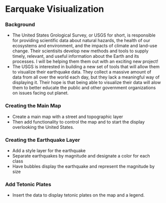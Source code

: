 # Earquake Visiualization

### Background
- The United States Grological Survey, or USGS for short, is responsible for providing scientific data about natural hazards, the health of our ecosystems and environment, and the impacts of climate and land-use change. Their scientisits develop new methods and tools to supply timely, relevant, and useful information about the Earth and its processes. I will be helping them them out with an exciting new project! 
- The USGS is interested in building a new set of tools that will allow them to visualize their earthquake data. They collect a massive amount of data from all over the world each day, but they lack a meaningful way of displaying it. Their hope is that being able to visualize their data will alow them to better educate the public and other government organizations on issues facing out planet.

### Creating the Main Map
- Create a main map with a street and topographic layer
- Then add functionality to control the map and to start the display overlooking the United States.

### Creating the Earthquake Layer
- Add a style layer for the earthquake
- Separate earthquakes by magnitude and designate a color for each class
- Have bubbles display the earthquake and represent the magnitude by size

### Add Tetonic Plates
- Insert the data to display tetonic plates on the map and a legend.